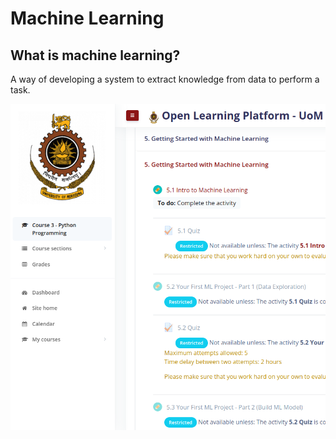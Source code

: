 # Machine Learning

## What is machine learning?

A way of developing a system to extract knowledge from data to perform a task.

![machines](machine-learning.png)